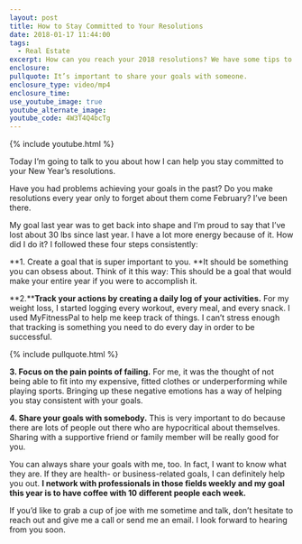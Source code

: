 ```yaml
---
layout: post
title: How to Stay Committed to Your Resolutions
date: 2018-01-17 11:44:00
tags:
  - Real Estate
excerpt: How can you reach your 2018 resolutions? We have some tips to help you out.
enclosure:
pullquote: It’s important to share your goals with someone.
enclosure_type: video/mp4
enclosure_time:
use_youtube_image: true
youtube_alternate_image:
youtube_code: 4W3T4Q4bcTg
---
```



{% include youtube.html %}

Today I’m going to talk to you about how I can help you stay committed to your New Year’s resolutions.

Have you had problems achieving your goals in the past? Do you make resolutions every year only to forget about them come February? I’ve been there.

My goal last year was to get back into shape and I’m proud to say that I’ve lost about 30 lbs since last year. I have a lot more energy because of it. How did I do it? I followed these four steps consistently:

**1. Create a goal that is super important to you.&nbsp;**It should be something you can obsess about. Think of it this way: This should be a goal that would make your entire year if you were to accomplish it.

**2.****Track your actions by creating a daily log of your activities.** For my weight loss, I started logging every workout, every meal, and every snack. I used MyFitnessPal to help me keep track of things. I can’t stress enough that tracking is something you need to do every day in order to be successful.

{% include pullquote.html %}

**3. Focus on the pain points of failing.** For me, it was the thought of not being able to fit into my expensive, fitted clothes or underperforming while playing sports. Bringing up these negative emotions has a way of helping you stay consistent with your goals.

**4. Share your goals with somebody.** This is very important to do because there are lots of people out there who are hypocritical about themselves. Sharing with a supportive friend or family member will be really good for you.

You can always share your goals with me, too. In fact, I want to know what they are. If they are health- or business-related goals, I can definitely help you out. **I network with professionals in those fields weekly and my goal this year is to have coffee with 10 different people each week.**

If you’d like to grab a cup of joe with me sometime and talk, don’t hesitate to reach out and give me a call or send me an email. I look forward to hearing from you soon.